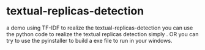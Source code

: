 # textual-replicas-detection
a demo using TF-IDF to realize the textual-replicas-detection
you can use the python code to realize the textual replicas detection simply .
OR you can try to use the pyinstaller to build a exe file to run in your windows.
